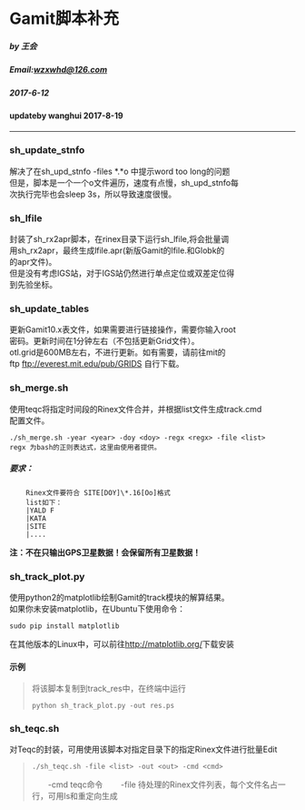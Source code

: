 Gamit脚本补充
===
##### by 王会 <br />
##### Email:wzxwhd@126.com <br />
##### 2017-6-12 <br />
#### updateby wanghui 2017-8-19
----
### sh_update_stnfo
解决了在sh_upd_stnfo -files \*.\*o 中提示word too long的问题<br />
但是，脚本是一个一个o文件遍历，速度有点慢，sh_upd_stnfo每<br />
次执行完毕也会sleep 3s，所以导致速度很慢。<br />
### sh_lfile
封装了sh_rx2apr脚本，在rinex目录下运行sh_lfile,将会批量调<br />
用sh_rx2apr，最终生成lfile.apr(新版Gamit的lfile.和Globk的<br />
的apr文件)。<br />
但是没有考虑IGS站，对于IGS站仍然进行单点定位或双差定位得<br />
到先验坐标。<br />
### sh_update_tables
更新Gamit10.x表文件，如果需要进行链接操作，需要你输入root<br />
密码。更新时间在1分钟左右（不包括更新Grid文件）。<br />
otl.grid是600MB左右，不进行更新。如有需要，请前往mit的<br />
ftp <ftp://everest.mit.edu/pub/GRIDS> 自行下载。<br />
### sh_merge.sh
使用teqc将指定时间段的Rinex文件合并，并根据list文件生成track.cmd<br />
配置文件。<br />
```shell
./sh_merge.sh -year <year> -doy <doy> -regx <regx> -file <list>
regx 为bash的正则表达式，这里由使用者提供。
```
##### 要求：
		Rinex文件要符合 SITE[DOY]\*.16[Oo]格式
		list如下：
		|YALD F
		|KATA
		|SITE
		|....
**注：不在只输出GPS卫星数据！会保留所有卫星数据！**

### sh_track_plot.py
使用python2的matplotlib绘制Gamit的track模块的解算结果。<br />
如果你未安装matplotlib，在Ubuntu下使用命令：<br />
```shell
sudo pip install matplotlib
```
在其他版本的Linux中，可以前往<http://matplotlib.org/>下载安装<br />
#### 示例
>将该脚本复制到track_res中，在终端中运行
>```shell
>python sh_track_plot.py -out res.ps
>```
### sh_teqc.sh
对Teqc的封装，可用使用该脚本对指定目录下的指定Rinex文件进行批量Edit
>```shell
>./sh_teqc.sh -file <list> -out <out> -cmd <cmd>
>```
>&emsp;&emsp;-cmd teqc命令
>&emsp;&emsp;-file  待处理的Rinex文件列表，每个文件名占一行，可用ls和重定向生成